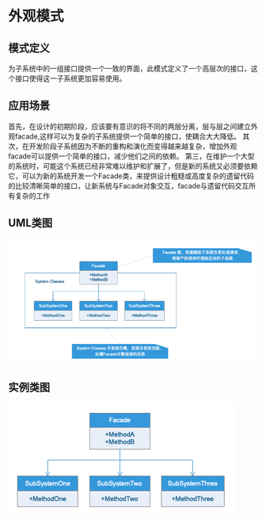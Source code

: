 # 外观模式

## 模式定义

为子系统中的一组接口提供一个一致的界面，此模式定义了一个高层次的接口，这个接口使得这一子系统更加容易使用。

## 应用场景

首先，在设计的初期阶段，应该要有意识的将不同的两层分离，层与层之间建立外观facade,这样可以为复杂的子系统提供一个简单的接口，使耦合大大降低。
其次，在开发阶段子系统因为不断的重构和演化而变得越来越复杂，增加外观facade可以提供一个简单的接口，减少他们之间的依赖。
第三，在维护一个大型的系统时，可能这个系统已经非常难以维护和扩展了，但是新的系统又必须要依赖它，可以为新的系统开发一个Facade类，来提供设计粗糙或高度复杂的遗留代码的比较清晰简单的接口，让新系统与Facade对象交互，facade与遗留代码交互所有复杂的工作

## UML类图

![](UML/Facade.png)

## 实例类图

![](UML/Instance.png)